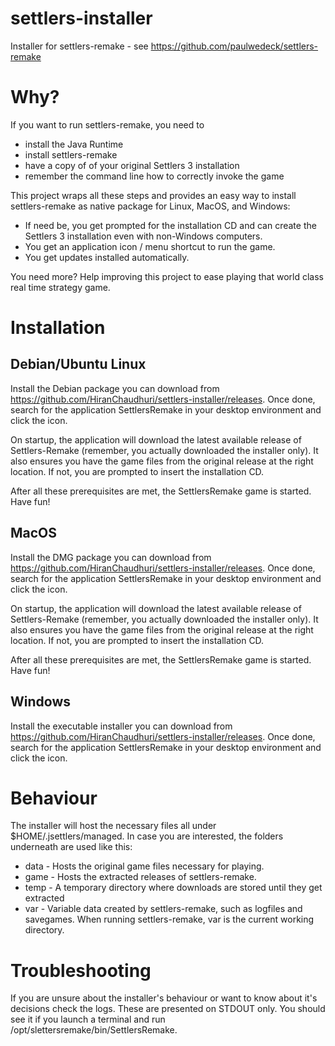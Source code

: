 # settlers-installer
Installer for settlers-remake - see https://github.com/paulwedeck/settlers-remake

# Why?

If you want to run settlers-remake, you need to
- install the Java Runtime
- install settlers-remake
- have a copy of of your original Settlers 3 installation
- remember the command line how to correctly invoke the game

This project wraps all these steps and provides an easy way to install 
settlers-remake as native package for Linux, MacOS, and Windows:

- If need be, you get prompted for the installation CD and can create the Settlers 3 installation even with non-Windows computers.
- You get an application icon / menu shortcut to run the game.
- You get updates installed automatically.

You need more? Help improving this project to ease playing that world class real time strategy game.

# Installation

## Debian/Ubuntu Linux

Install the Debian package you can download from 
https://github.com/HiranChaudhuri/settlers-installer/releases. Once done, search 
for the application SettlersRemake in your desktop environment and click the 
icon.

On startup, the application will download the latest available release of 
Settlers-Remake (remember, you actually downloaded the installer only). It also
ensures you have the game files from the original release at the right location.
If not, you are prompted to insert the installation CD.

After all these prerequisites are met, the SettlersRemake game is started.
Have fun!

## MacOS

Install the DMG package you can download from 
https://github.com/HiranChaudhuri/settlers-installer/releases. Once done, search 
for the application SettlersRemake in your desktop environment and click the 
icon.

On startup, the application will download the latest available release of 
Settlers-Remake (remember, you actually downloaded the installer only). It also
ensures you have the game files from the original release at the right location.
If not, you are prompted to insert the installation CD.

After all these prerequisites are met, the SettlersRemake game is started.
Have fun!

## Windows

Install the executable installer you can download from 
https://github.com/HiranChaudhuri/settlers-installer/releases. Once done, search 
for the application SettlersRemake in your desktop environment and click the 
icon.

# Behaviour

The installer will host the necessary files all under $HOME/.jsettlers/managed.
In case you are interested, the folders underneath are used like this:

- data - Hosts the original game files necessary for playing.
- game - Hosts the extracted releases of settlers-remake.
- temp - A temporary directory where downloads are stored until they get extracted
- var - Variable data created by settlers-remake, such as logfiles and savegames.
When running settlers-remake, var is the current working directory.

# Troubleshooting

If you are unsure about the installer's behaviour or want to know about it's 
decisions check the logs. These are presented on STDOUT only. You should see
it if you launch a terminal and run /opt/slettersremake/bin/SettlersRemake.
